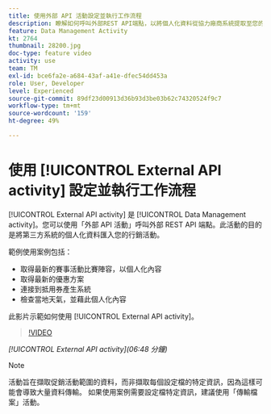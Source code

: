 ```yaml
---
title: 使用外部 API 活動設定並執行工作流程
description: 瞭解如何呼叫外部REST API端點，以將個人化資料從協力廠商系統提取至您的行銷活動。
feature: Data Management Activity
kt: 2764
thumbnail: 28200.jpg
doc-type: feature video
activity: use
team: TM
exl-id: bce6fa2e-a684-43af-a41e-dfec54dd453a
role: User, Developer
level: Experienced
source-git-commit: 89df23d00913d36b93d3be03b62c74320524f9c7
workflow-type: tm+mt
source-wordcount: '159'
ht-degree: 49%

---
```


# 使用 [!UICONTROL External API activity] 設定並執行工作流程

[!UICONTROL External API activity] 是 [!UICONTROL Data Management activity]。您可以使用「外部 API 活動」呼叫外部 REST API 端點。此活動的目的是將第三方系統的個人化資料匯入您的行銷活動。

範例使用案例包括：

* 取得最新的賽事活動比賽陣容，以個人化內容
* 取得最新的優惠方案
* 連接到抵用券產生系統
* 檢查當地天氣，並藉此個人化內容

此影片示範如何使用 [!UICONTROL External API activity]。

>[!VIDEO](https://video.tv.adobe.com/v/28200/?quality=12&learn=on)

*[!UICONTROL External API activity](06:48 分鐘)*

>[!NOTE]
>
>活動旨在擷取促銷活動範圍的資料，而非擷取每個設定檔的特定資訊，因為這樣可能會導致大量資料傳輸。 如果使用案例需要設定檔特定資訊，建議使用「傳輸檔案」活動。
